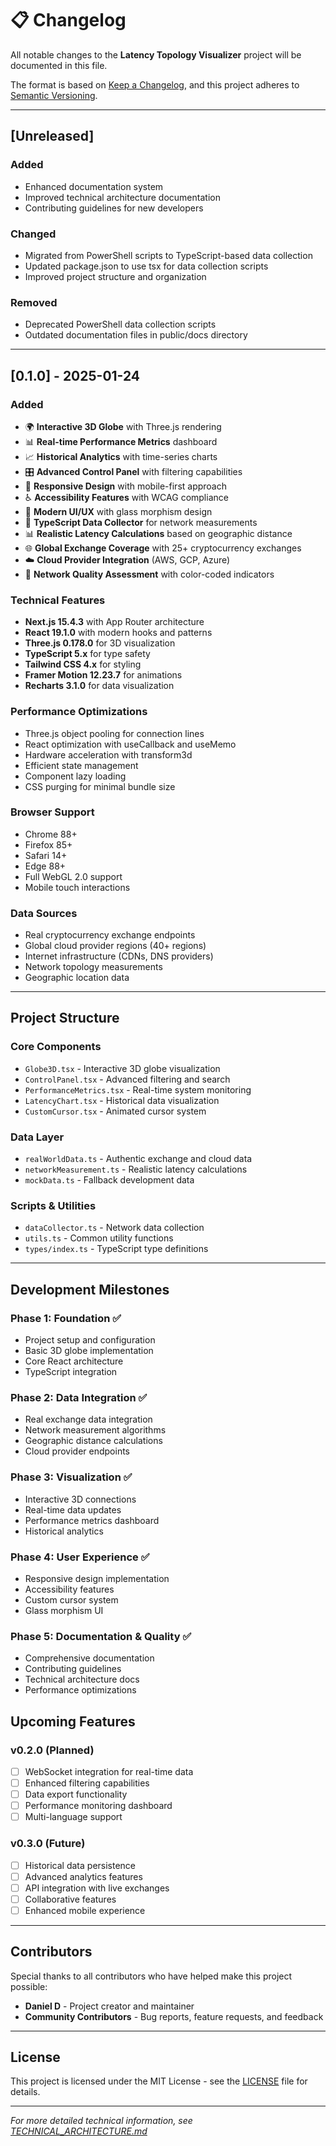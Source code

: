 # 📋 Changelog

All notable changes to the **Latency Topology Visualizer** project will be documented in this file.

The format is based on [Keep a Changelog](https://keepachangelog.com/en/1.0.0/),
and this project adheres to [Semantic Versioning](https://semver.org/spec/v2.0.0.html).

---

## [Unreleased]

### Added
- Enhanced documentation system
- Improved technical architecture documentation
- Contributing guidelines for new developers

### Changed
- Migrated from PowerShell scripts to TypeScript-based data collection
- Updated package.json to use tsx for data collection scripts
- Improved project structure and organization

### Removed
- Deprecated PowerShell data collection scripts
- Outdated documentation files in public/docs directory

---

## [0.1.0] - 2025-01-24

### Added
- 🌍 **Interactive 3D Globe** with Three.js rendering
- 📊 **Real-time Performance Metrics** dashboard
- 📈 **Historical Analytics** with time-series charts
- 🎛️ **Advanced Control Panel** with filtering capabilities
- 📱 **Responsive Design** with mobile-first approach
- ♿ **Accessibility Features** with WCAG compliance
- 🎨 **Modern UI/UX** with glass morphism design
- 🔧 **TypeScript Data Collector** for network measurements
- 📊 **Realistic Latency Calculations** based on geographic distance
- 🌐 **Global Exchange Coverage** with 25+ cryptocurrency exchanges
- ☁️ **Cloud Provider Integration** (AWS, GCP, Azure)
- 🎯 **Network Quality Assessment** with color-coded indicators

### Technical Features
- **Next.js 15.4.3** with App Router architecture
- **React 19.1.0** with modern hooks and patterns
- **Three.js 0.178.0** for 3D visualization
- **TypeScript 5.x** for type safety
- **Tailwind CSS 4.x** for styling
- **Framer Motion 12.23.7** for animations
- **Recharts 3.1.0** for data visualization

### Performance Optimizations
- Three.js object pooling for connection lines
- React optimization with useCallback and useMemo
- Hardware acceleration with transform3d
- Efficient state management
- Component lazy loading
- CSS purging for minimal bundle size

### Browser Support
- Chrome 88+
- Firefox 85+
- Safari 14+
- Edge 88+
- Full WebGL 2.0 support
- Mobile touch interactions

### Data Sources
- Real cryptocurrency exchange endpoints
- Global cloud provider regions (40+ regions)
- Internet infrastructure (CDNs, DNS providers)
- Network topology measurements
- Geographic location data

---

## Project Structure

### Core Components
- `Globe3D.tsx` - Interactive 3D globe visualization
- `ControlPanel.tsx` - Advanced filtering and search
- `PerformanceMetrics.tsx` - Real-time system monitoring
- `LatencyChart.tsx` - Historical data visualization
- `CustomCursor.tsx` - Animated cursor system

### Data Layer
- `realWorldData.ts` - Authentic exchange and cloud data
- `networkMeasurement.ts` - Realistic latency calculations
- `mockData.ts` - Fallback development data

### Scripts & Utilities
- `dataCollector.ts` - Network data collection
- `utils.ts` - Common utility functions
- `types/index.ts` - TypeScript type definitions

---

## Development Milestones

### Phase 1: Foundation ✅
- Project setup and configuration
- Basic 3D globe implementation
- Core React architecture
- TypeScript integration

### Phase 2: Data Integration ✅
- Real exchange data integration
- Network measurement algorithms
- Geographic distance calculations
- Cloud provider endpoints

### Phase 3: Visualization ✅
- Interactive 3D connections
- Real-time data updates
- Performance metrics dashboard
- Historical analytics

### Phase 4: User Experience ✅
- Responsive design implementation
- Accessibility features
- Custom cursor system
- Glass morphism UI

### Phase 5: Documentation & Quality ✅
- Comprehensive documentation
- Contributing guidelines
- Technical architecture docs
- Performance optimizations

## Upcoming Features

### v0.2.0 (Planned)
- [ ] WebSocket integration for real-time data
- [ ] Enhanced filtering capabilities
- [ ] Data export functionality
- [ ] Performance monitoring dashboard
- [ ] Multi-language support

### v0.3.0 (Future)
- [ ] Historical data persistence
- [ ] Advanced analytics features
- [ ] API integration with live exchanges
- [ ] Collaborative features
- [ ] Enhanced mobile experience

---

## Contributors

Special thanks to all contributors who have helped make this project possible:

- **Daniel D** - Project creator and maintainer
- **Community Contributors** - Bug reports, feature requests, and feedback

---

## License

This project is licensed under the MIT License - see the [LICENSE](LICENSE) file for details.

---

*For more detailed technical information, see [TECHNICAL_ARCHITECTURE.md](TECHNICAL_ARCHITECTURE.md)*
